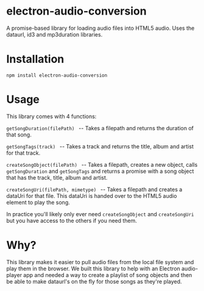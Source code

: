 # electron-audio-conversion
A promise-based library for loading audio files into HTML5 audio.  Uses the dataurl, id3 and mp3duration libraries. 

# Installation
`npm install electron-audio-conversion`

# Usage
This library comes with 4 functions:

`getSongDuration(filePath) ` -- Takes a filepath and returns the duration of that song.

`getSongTags(track) ` -- Takes a track and returns the title, album and artist for that track.

`createSongObject(filePath) ` -- Takes a filepath, creates a new object, calls `getSongDuration` and `getSongTags` and returns a promise with a song object that has the track, title, album and artist.  

`createSongUri(filePath, mimetype) ` -- Takes a filepath and creates a dataUri for that file. This dataUri is handed over to the HTML5 audio element to play the song.

In practice you'll likely only ever need `createSongObject` and `createSongUri` but you have access to the others if you need them.

# Why?
This library makes it easier to pull audio files from the local file system and play them in the browser. We built this library to help with an Electron audio-player app and needed a way to create a playlist of song objects and then be able to make dataurl's on the fly for those songs as they're played.  
